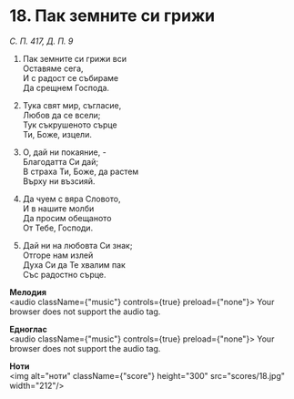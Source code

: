 # 18. Пак земните си грижи  

*С. П. 417, Д. П. 9*  

1. Пак земните си грижи вси  
Оставяме сега,  
И с радост се събираме  
Да срещнем Господа.  

2. Тука свят мир, съгласие,  
Любов да се всели;  
Тук съкрушеното сърце  
Ти, Боже, изцели.  

3. О, дай ни покаяние, -  
Благодатта Си дай;  
В страха Ти, Боже, да растем  
Върху ни възсияй.  

4. Да чуем с вяра Словото,  
И в нашите молби  
Да просим обещаното  
От Тебе, Господи.  

5. Дай ни на любовта Си знак;  
Отгоре нам излей  
Духа Си да Те хвалим пак  
Със радостно сърце.  

__Мелодия__  
<audio className={"music"} controls={true} preload={"none"}><source src="mp3/18.mp3" type="audio/mpeg"/>
Your browser does not support the audio tag.
</audio>  

__Едноглас__  
<audio className={"music"} controls={true} preload={"none"}><source src="transp/18.mp3" type="audio/mpeg"/>
Your browser does not support the audio tag.
</audio>  

__Ноти__  
<img alt="ноти" className={"score"} height="300" src="scores/18.jpg" width="212"/>
